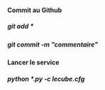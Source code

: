 
#### Commit au Github
##### git add *
##### git commit -m "commentaire"

#### Lancer le service
##### python *.py -c lecube.cfg

#### 
